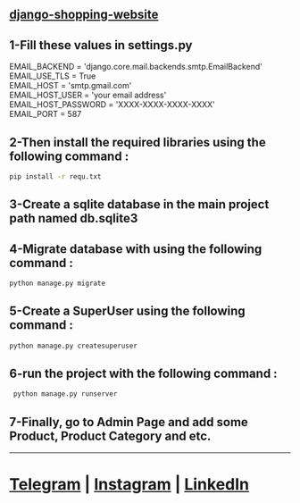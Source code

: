 ## [django-shopping-website](https://github.com/sajjadahmadizad)

## 1-Fill these values ​​in settings.py

EMAIL_BACKEND = 'django.core.mail.backends.smtp.EmailBackend' <br/>
EMAIL_USE_TLS = True <br/>
EMAIL_HOST = 'smtp.gmail.com' <br/>
EMAIL_HOST_USER = 'your email address' <br/>
EMAIL_HOST_PASSWORD = 'XXXX-XXXX-XXXX-XXXX' <br/>
EMAIL_PORT = 587 <br/>

## 2-Then install the required libraries using the following command : 
```bash
pip install -r requ.txt
```
 
## 3-Create a sqlite database in the main project path named db.sqlite3<br/>
## 4-Migrate database with using the following command : 
```bash
python manage.py migrate
```
## 5-Create a SuperUser using the following command : 
```bash
python manage.py createsuperuser
```
## 6-run the project with the following command :
```bash
 python manage.py runserver
```
## 7-Finally, go to Admin Page and add some Product, Product Category and etc.
<hr>

# [Telegram](https://t.me/sajjad_a_b) | [Instagram](https://instagram.com/sajjad_ahmadizad) | [LinkedIn](https://www.linkedin.com/in/ahmadizad/) 
